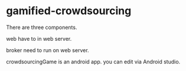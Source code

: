 # gamified-crowdsourcing

There are three components.

web have to in web server.

broker need to run on web server.

crowdsourcingGame is an android app. you can edit via Android studio.
